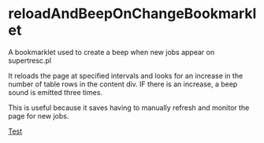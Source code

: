# reloadAndBeepOnChangeBookmarklet
A bookmarklet used to create a beep when new jobs appear on supertresc.pl

It reloads the page at specified intervals and looks for an increase in the number of table rows in the content div. IF there is an increase, a beep sound is emitted three times.

This is useful because it saves having to manually refresh and monitor the page for new jobs.

<a href="javascript:alert('hello');">Test</a>
